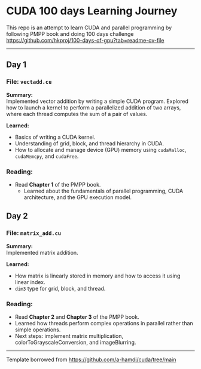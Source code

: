 # CUDA 100 days Learning Journey

This repo is an attempt to learn CUDA and parallel programming by following PMPP book and doing 100 days challenge https://github.com/hkproj/100-days-of-gpu?tab=readme-ov-file

---

## Day 1
### File: `vectadd.cu`
**Summary:**  
Implemented vector addition by writing a simple CUDA program. Explored how to launch a kernel to perform a parallelized addition of two arrays, where each thread computes the sum of a pair of values.  

**Learned:**  
- Basics of writing a CUDA kernel.
- Understanding of grid, block, and thread hierarchy in CUDA.  
- How to allocate and manage device (GPU) memory using `cudaMalloc`, `cudaMemcpy`, and `cudaFree`.  

### Reading:  
- Read **Chapter 1** of the PMPP book.  
  - Learned about the fundamentals of parallel programming, CUDA architecture, and the GPU execution model.

## Day 2
### File: `matrix_add.cu`
**Summary:**  
Implemented matrix addition.

**Learned:**  
- How matrix is linearly stored in memory and how to access it using linear index.
- `dim3` type for grid, block, and thread.

### Reading:  
- Read **Chapter 2** and **Chapter 3** of the PMPP book.
- Learned how threads perform complex operations in parallel rather than simple operations.
- Next steps: implement matrix multiplication, colorToGrayscaleConversion, and imageBlurring.

---
Template borrowed from https://github.com/a-hamdi/cuda/tree/main
